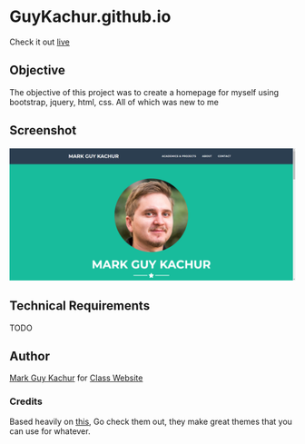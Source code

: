 # GuyKachur.github.io
Check it out [live](https://GuyKachur.github.io "Guy's Personal Website")

## Objective
The objective of this project was to create a homepage for myself using bootstrap, jquery, html, css. All of which was new to me

## Screenshot
![alt text](https://github.com/GuyKachur/guykachur.github.io/blob/master/img/website-static.PNG)

## Technical Requirements
TODO

## Author
[Mark Guy Kachur](https://GuyKachur.github.io "Guy's Personal Website")
for
[Class Website](http://johnguerra.co/classes/webDevelopment_spring_2019/)

### Credits
Based heavily on [this](https://github.com/BlackrockDigital/startbootstrap-freelancer#about), Go check them out, they make great themes that you can use for whatever.
